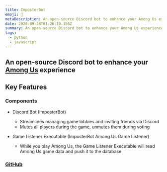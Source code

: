 ```yaml
---
title: ImposterBot
emoji: 🚀
metaDescription: An open-source Discord bot to enhance your Among Us experience
date: 2020-09-28T01:26:19.156Z
summary: An open-source Discord bot to enhance your Among Us experience
tags:
  - python
  - javascript
---
```

## An open-source Discord bot to enhance your <a href="http://www.innersloth.com/gameAmongUs.php">Among Us</a> experience

## Key Features
### Components
* Discord Bot (ImposterBot)
    - Streamlines managing game lobbies and inviting friends via Discord
    - Mutes all players during the game, unmutes them during voting 

* Game Listener Executable (ImposterBot Among Us Game Listener)
    - While you play Among Us, the Game Listener Executable will read Among Us game data and push it to the database

### [GitHub](https://github.com/shiv213/ImposterBot/)